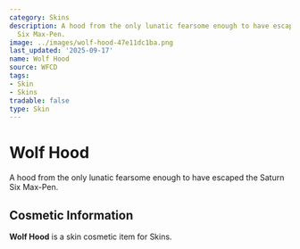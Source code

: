 ```yaml
---
category: Skins
description: A hood from the only lunatic fearsome enough to have escaped the Saturn
  Six Max-Pen.
image: ../images/wolf-hood-47e11dc1ba.png
last_updated: '2025-09-17'
name: Wolf Hood
source: WFCD
tags:
- Skin
- Skins
tradable: false
type: Skin
---
```


# Wolf Hood

A hood from the only lunatic fearsome enough to have escaped the Saturn Six Max-Pen.

## Cosmetic Information

**Wolf Hood** is a skin cosmetic item for Skins.

